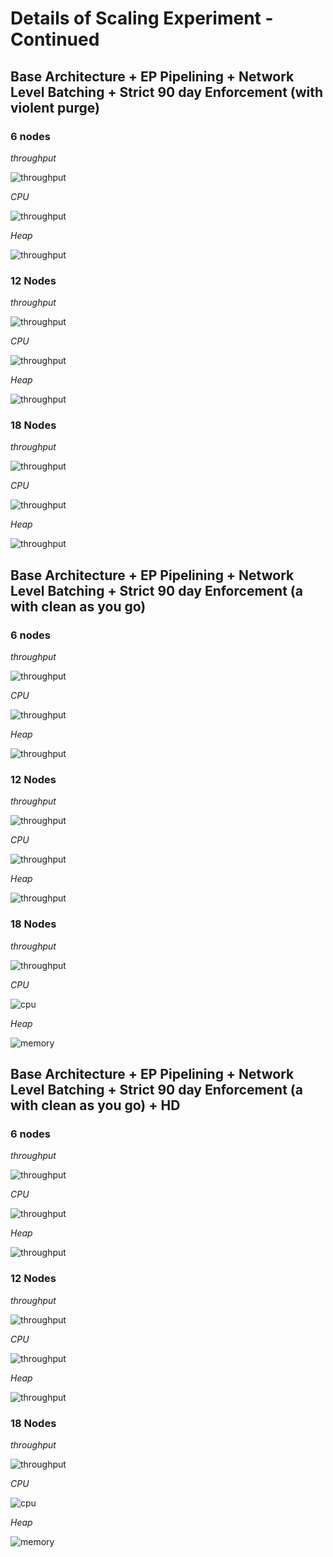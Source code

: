 # Details of Scaling Experiment - Continued


## Base Architecture + EP Pipelining + Network Level Batching + Strict 90 day Enforcement (with violent purge)

### 6 nodes

_throughput_

![throughput](images/pipeline_netbatch_90day_6/throughput.png)

_CPU_

![throughput](images/pipeline_netbatch_90day_6/cpu.png)



_Heap_

![throughput](images/pipeline_netbatch_90day_6/memory.png)



### 12 Nodes

_throughput_

![throughput](images/pipeline_netbatch_90day_12/throughput.png)



_CPU_

![throughput](images/pipeline_netbatch_90day_12/cpu.png)



_Heap_

![throughput](images/pipeline_netbatch_90day_12/memory.png)

### 18 Nodes

_throughput_

![throughput](images/pipeline_netbatch_90day_18/throughput.png)



_CPU_

![throughput](images/pipeline_netbatch_90day_18/cpu.png)



_Heap_

![throughput](images/pipeline_netbatch_90day_18/memory.png)





## Base Architecture + EP Pipelining + Network Level Batching + Strict 90 day Enforcement (a with clean as you go)

### 6 nodes

_throughput_

![throughput](images/pipeline_netbatch_90day_6a/throughput.png)

_CPU_

![throughput](images/pipeline_netbatch_90day_6a/cpu.png)



_Heap_

![throughput](images/pipeline_netbatch_90day_6a/memory.png)



### 12 Nodes

_throughput_

![throughput](images/pipeline_netbatch_90day_12a/throughput.png)



_CPU_

![throughput](images/pipeline_netbatch_90day_12a/cpu.png)



_Heap_

![throughput](images/pipeline_netbatch_90day_12a/memory.png)

### 18 Nodes

_throughput_

![throughput](images/pipeline_netbatch_90day_18a/throughput.png)


_CPU_

![cpu](images/pipeline_netbatch_90day_18a/cpu.png)


_Heap_

![memory](images/pipeline_netbatch_90day_18a/memory.png)

## Base Architecture + EP Pipelining + Network Level Batching + Strict 90 day Enforcement (a with clean as you go) + HD

### 6 nodes

_throughput_

![throughput](images/pipeline_netbatch_90day_HD_6a/throughput.png)

_CPU_

![throughput](images/pipeline_netbatch_90day_HD_6a/cpu.png)



_Heap_

![throughput](images/pipeline_netbatch_90day_HD_6a/memory.png)



### 12 Nodes

_throughput_

![throughput](images/pipeline_netbatch_90day_HD_12a/throughput.png)



_CPU_

![throughput](images/pipeline_netbatch_90day_HD_12a/cpu.png)



_Heap_

![throughput](images/pipeline_netbatch_90day_HD_12a/memory.png)

### 18 Nodes

_throughput_

![throughput](images/pipeline_netbatch_90day_HD_18a/throughput.png)


_CPU_

![cpu](images/pipeline_netbatch_90day_HD_18a/cpu.png)


_Heap_

![memory](images/pipeline_netbatch_90day_HD_18a/memory.png)




